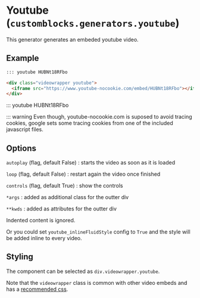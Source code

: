 # Youtube (`customblocks.generators.youtube`)

This generator generates an embeded youtube video.

## Example

```markdown
::: youtube HUBNt18RFbo
```

```html
<div class="videowrapper youtube">
  <iframe src="https://www.youtube-nocookie.com/embed/HUBNt18RFbo"></iframe>
</div>
```

::: youtube HUBNt18RFbo

::: warning
	Even though, youtube-nocookie.com is suposed to avoid tracing cookies,
	google sets some tracing cookies from one of the included javascript files.

## Options

`autoplay` (flag, default False)
: starts the video as soon as it is loaded

`loop` (flag, default False)
: restart again the video once finished

`controls` (flag, default True)
: show the controls

`*args`
: added as additional class for the outter div

`**kwds`
: added as attributes for the outter div

Indented content is ignored.

Or you could set `youtube_inlineFluidStyle` config to `True`
and the style will be added inline to every video.

## Styling

The component can be selected as `div.videowrapper.youtube`.

Note that the `videowrapper` class is common with other video embeds
and has a [recommended css](../css/videowrapper.css).





